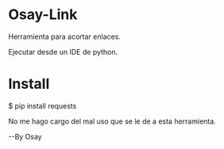 # Osay-Link

Herramienta para acortar enlaces.

Ejecutar desde un IDE de python.

# Install


$ pip install requests


No me hago cargo del mal uso que se le de a
esta herramienta.


--By Osay
